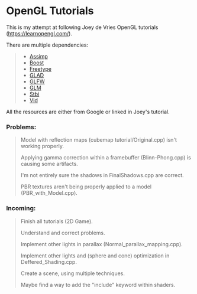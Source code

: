 # OpenGL Tutorials

This is my attempt at following Joey de Vries OpenGL tutorials (https://learnopengl.com/).

There are multiple dependencies:
>* [Assimp](http://assimp.org/)
>* [Boost](http://www.boost.org/)
>* [Freetype](https://www.freetype.org/)
>* [GLAD](https://github.com/Dav1dde/glad)
>* [GLFW](http://www.glfw.org/)
>* [GLM](https://glm.g-truc.net)
>* [Stbi](https://github.com/nothings/stb/blob/master/stb_image.h)
>* [Vld](https://vld.codeplex.com/)

All the resources are either from Google or linked in Joey's tutorial.


### Problems:

> Model with reflection maps (cubemap tutorial/Original.cpp) isn't working properly.
>
> Applying gamma correction within a framebuffer (Blinn-Phong.cpp) is causing some artifacts.
>
> I'm not entirely sure the shadows in FinalShadows.cpp are correct.
>
> PBR textures aren't being properly applied to a model (PBR_with_Model.cpp).

### Incoming:

> Finish all tutorials (2D Game).
>
> Understand and correct problems.
>
> Implement other lights in parallax (Normal_parallax_mapping.cpp).
>
> Implement other lights and (sphere and cone) optimization in Deffered_Shading.cpp.
>
> Create a scene, using multiple techniques.
>
> Maybe find a way to add the "include" keyword within shaders.

